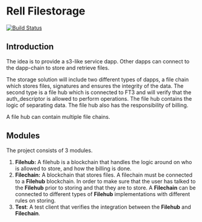 # Rell Filestorage
[![Build Status](https://travis-ci.org/snieking/rell-filestorage.svg?branch=master)](https://travis-ci.org/snieking/rell-filestorage)

## Introduction
The idea is to provide a s3-like service dapp. 
Other dapps can connect to the dapp-chain to store and retrieve files.

The storage solution will include two different types of dapps, 
a file chain which stores files, signatures and ensures the integrity of the data. 
The second type is a file hub which is connected to FT3 and will verify that the auth_descriptor 
is allowed to perform operations. The file hub contains the logic of separating data. 
The file hub also has the responsibility of billing.

A file hub can contain multiple file chains.

## Modules
The project consists of 3 modules.
1. **Filehub:** A filehub is a blockchain that handles the logic around on who is allowed to store, 
   and how the billing is done.
2. **Filechain:** A blockchain that stores files. 
   A filechain must be connected to a **Filehub** blockchain. In order to make sure that the user 
   has talked to the **Filehub** prior to storing and that they are to store. 
   A **Filechain** can be connected to different types of **Filehub** implementations with different 
   rules on storing.
3. **Test**: A test client that verifies the integration between the **Filehub** and **Filechain**.
